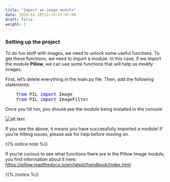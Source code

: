 ```yaml
---
title: "Import an image module"
date: 2020-02-10T13:24:17-07:00
draft: false
weight: 1
--- 
```


### Setting up the project

To do fun stuff with images, we need to unlock some useful functions. To get these functions, we need to import a module. In this case, if we import the module <b>Pillow</b>, we can use some functions that will help us modify images.

First, let’s delete everything in the main.py file. Then, add the following statements:

<pre>
    <font color="blue">from</font> PIL <font color="blue">import</font> Image
    <font color="blue">from</font> PIL <font color="blue">import</font> ImageFilter
</pre>


Once you hit run, you should see the module being installed in the console:

![alt text](../../media/installed_module.png "image of what you should see when you successfully install the module")

If you see the above, it means you have successfully imported a module! If you’re hitting issues, please ask for help before moving on.

{{% notice note %}}

If you’re curious to see what functions there are in the Pillow Image module, you find information about it here: https://pillow.readthedocs.io/en/latest/handbook/index.html

{{% /notice %}}
